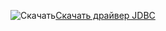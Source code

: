 ![Скачать](../ssdt/media/download.png)[Скачать драйвер JDBC](http://go.microsoft.com/fwlink/?LinkId=245496)